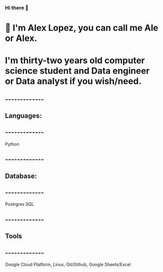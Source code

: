 ### Hi there 👋


# 📌 I'm Alex Lopez, you can call me Ale or Alex. 
# I'm thirty-two years old computer science student and Data engineer or Data analyst if you wish/need.

## -------------
## Languages:
## -------------
Python

## -------------
## Database:
## -------------
Postrgres SQL

## -------------
## Tools
## -------------
Google Cloud Platform, Linux, Git/Github, Google Sheets/Excel
